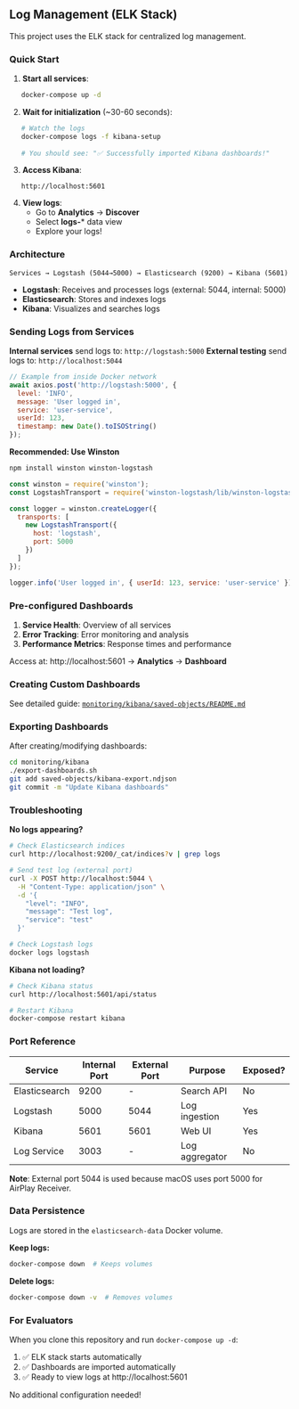 ## Log Management (ELK Stack)

This project uses the ELK stack for centralized log management.

### Quick Start

1. **Start all services**:
```bash
   docker-compose up -d
```

2. **Wait for initialization** (~30-60 seconds):
```bash
   # Watch the logs
   docker-compose logs -f kibana-setup
   
   # You should see: "✅ Successfully imported Kibana dashboards!"
```

3. **Access Kibana**:
```
   http://localhost:5601
```

4. **View logs**:
   - Go to **Analytics** → **Discover**
   - Select **logs-*** data view
   - Explore your logs!

### Architecture
```
Services → Logstash (5044→5000) → Elasticsearch (9200) → Kibana (5601)
```

- **Logstash**: Receives and processes logs (external: 5044, internal: 5000)
- **Elasticsearch**: Stores and indexes logs
- **Kibana**: Visualizes and searches logs

### Sending Logs from Services

**Internal services** send logs to: `http://logstash:5000`
**External testing** send logs to: `http://localhost:5044`

```javascript
// Example from inside Docker network
await axios.post('http://logstash:5000', {
  level: 'INFO',
  message: 'User logged in',
  service: 'user-service',
  userId: 123,
  timestamp: new Date().toISOString()
});
```

**Recommended: Use Winston**
```bash
npm install winston winston-logstash
```
```javascript
const winston = require('winston');
const LogstashTransport = require('winston-logstash/lib/winston-logstash-latest');

const logger = winston.createLogger({
  transports: [
    new LogstashTransport({
      host: 'logstash',
      port: 5000
    })
  ]
});

logger.info('User logged in', { userId: 123, service: 'user-service' });
```

### Pre-configured Dashboards

1. **Service Health**: Overview of all services
2. **Error Tracking**: Error monitoring and analysis
3. **Performance Metrics**: Response times and performance

Access at: http://localhost:5601 → **Analytics** → **Dashboard**

### Creating Custom Dashboards

See detailed guide: [`monitoring/kibana/saved-objects/README.md`](monitoring/kibana/saved-objects/README.md)

### Exporting Dashboards

After creating/modifying dashboards:
```bash
cd monitoring/kibana
./export-dashboards.sh
git add saved-objects/kibana-export.ndjson
git commit -m "Update Kibana dashboards"
```

### Troubleshooting

**No logs appearing?**
```bash
# Check Elasticsearch indices
curl http://localhost:9200/_cat/indices?v | grep logs

# Send test log (external port)
curl -X POST http://localhost:5044 \
  -H "Content-Type: application/json" \
  -d '{
    "level": "INFO",
    "message": "Test log",
    "service": "test"
  }'

# Check Logstash logs
docker logs logstash
```

**Kibana not loading?**
```bash
# Check Kibana status
curl http://localhost:5601/api/status

# Restart Kibana
docker-compose restart kibana
```

### Port Reference

| Service        | Internal Port | External Port | Purpose                    | Exposed? |
|---------------|---------------|---------------|----------------------------|----------|
| Elasticsearch | 9200          | -             | Search API                 | No       |
| Logstash      | 5000          | 5044          | Log ingestion              | Yes      |
| Kibana        | 5601          | 5601          | Web UI                     | Yes      |
| Log Service   | 3003          | -             | Log aggregator             | No       |

**Note**: External port 5044 is used because macOS uses port 5000 for AirPlay Receiver.

### Data Persistence

Logs are stored in the `elasticsearch-data` Docker volume.

**Keep logs:**
```bash
docker-compose down  # Keeps volumes
```

**Delete logs:**
```bash
docker-compose down -v  # Removes volumes
```

### For Evaluators

When you clone this repository and run `docker-compose up -d`:

1. ✅ ELK stack starts automatically
2. ✅ Dashboards are imported automatically
3. ✅ Ready to view logs at http://localhost:5601

No additional configuration needed!